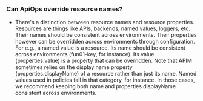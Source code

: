 ### Can ApiOps override resource names?
- There's a distinction between resource names and resource properties. Resources are things like APIs, backends, named values, loggers, etc. Their names should be consistent across environments. Their properties however can be overridden across environments through configuration. For e.g., a named value is a resource. Its name should be consistent across environments (fun01-key, for instance). Its value (properties.value) is a property that can be overridden.
Note that APIM sometimes relies on the display name property (properties.displayName) of a resource rather than just its name. Named values used in policies fall in that category, for instance. In those cases, we recommend keeping both name and properties.displayName consistent across environments.